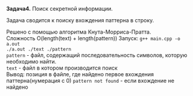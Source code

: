 **Задача4.**       Поиск секретной информации.


Задача сводится к поиску вхождения паттерна в строку.


Решено с помощью алгоритма Кнута-Морриса-Пратта.  
Сложность O(length(text) + length(pattern))
Запуск: 
`g++ main.cpp -o a.out`  
`./a.out ./text ./pattern`  
`pattern` - файл, содержащий последовательность символов, которую необходимо найти.  
`text` - файл в котором производится поиск  
Вывод: позиция в файле, где найдено первое вхождения паттерна(нумерация с 0) 
`pattern not found` -  если вхождение не найдено
